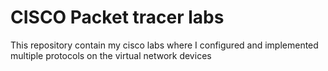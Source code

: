 # CISCO Packet tracer labs
 This repository contain my cisco labs where I configured and implemented multiple protocols on the virtual network devices
